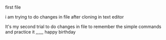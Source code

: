 first file

i am trying to do changes in file after cloning in text editor

It's my second trial to do changes in file to remember the simple commands and practice it
,,,,,,
happy birthday